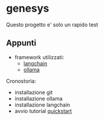 # genesys

Questo progetto e' solo un rapido test

## Appunti

- framework utilizzati:
  - [langchain](https://www.langchain.com/)
  - [ollama](https://ollama.ai) 

Cronostoria:
-  installazione git 
- installazione ollama
- installazione langchain
- avvio tutorial [quickstart](https://python.langchain.com/docs/get_started/quickstart)